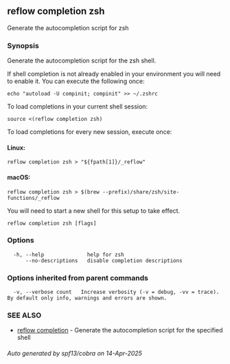 ## reflow completion zsh

Generate the autocompletion script for zsh

### Synopsis

Generate the autocompletion script for the zsh shell.

If shell completion is not already enabled in your environment you will need
to enable it.  You can execute the following once:

	echo "autoload -U compinit; compinit" >> ~/.zshrc

To load completions in your current shell session:

	source <(reflow completion zsh)

To load completions for every new session, execute once:

#### Linux:

	reflow completion zsh > "${fpath[1]}/_reflow"

#### macOS:

	reflow completion zsh > $(brew --prefix)/share/zsh/site-functions/_reflow

You will need to start a new shell for this setup to take effect.


```
reflow completion zsh [flags]
```

### Options

```
  -h, --help              help for zsh
      --no-descriptions   disable completion descriptions
```

### Options inherited from parent commands

```
  -v, --verbose count   Increase verbosity (-v = debug, -vv = trace). By default only info, warnings and errors are shown.
```

### SEE ALSO

* [reflow completion](reflow_completion.md)	 - Generate the autocompletion script for the specified shell

###### Auto generated by spf13/cobra on 14-Apr-2025
